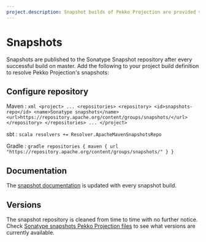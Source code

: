 ```yaml
---
project.description: Snapshot builds of Pekko Projection are provided via the Sonatype snapshot repository.
---
```

# Snapshots

[snapshots]:        https://repository.apache.org/content/groups/snapshots/org/apache/pekko/pekko-projection-core_2.13/

Snapshots are published to the Sonatype Snapshot repository after every successful build on master.
Add the following to your project build definition to resolve Pekko Projection's snapshots:

## Configure repository

Maven
:   ```xml
    <project>
    ...
      <repositories>
        <repository>
            <id>snapshots-repo</id>
            <name>Sonatype snapshots</name>
            <url>https://repository.apache.org/content/groups/snapshots/</url>
        </repository>
      </repositories>
    ...
    </project>
    ```

sbt
:   ```scala
    resolvers += Resolver.ApacheMavenSnapshotsRepo
    ```

Gradle
:   ```gradle
    repositories {
      maven {
        url  "https://repository.apache.org/content/groups/snapshots/"
      }
    }
    ```

## Documentation

The [snapshot documentation](https://pekko.apache.org/docs/pekko-projection/snapshot) is updated with every snapshot build.

## Versions

The snapshot repository is cleaned from time to time with no further notice. Check [Sonatype snapshots Pekko Projection files](https://repository.apache.org/content/groups/snapshots/org/apache/pekko/) to see what versions are currently available.
